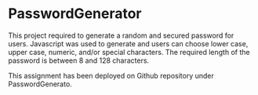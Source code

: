 # PasswordGenerator
This project required to generate a random and secured password for users. Javascript was used to generate and users can choose lower case, upper case, numeric, and/or special characters. The required length of the password is between 8 and 128 characters. 

This assignment has been deployed on Github repository under PasswordGenerato. 
